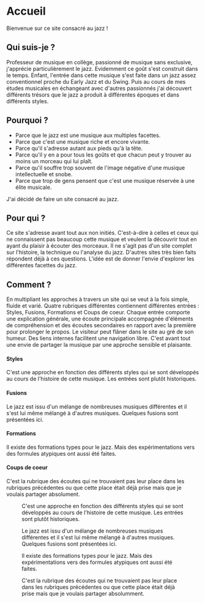 # Accueil

Bienvenue sur ce site consacré au <span style="font-family:var(--font-cursive);">jazz</span> !

## Qui suis-je ?
Professeur de musique en collège, passionné de musique sans exclusive, j'apprécie particulièrement le <span style="font-family:var(--font-cursive);">jazz</span>. Evidemment ce goût s'est construit dans le temps. Enfant, l'entrée dans cette musique s'est faite dans un <span style="font-family:var(--font-cursive);">jazz</span> assez conventionnel proche du Early Jazz et du Swing. Puis au cours de mes études musicales en échangeant avec d'autres passionnés j'ai découvert différents trésors que le <span style="font-family:var(--font-cursive);">jazz</span> a produit à différentes époques et dans différents styles.

## Pourquoi ?
- Parce que le <span style="font-family:var(--font-cursive);">jazz</span> est une musique aux multiples facettes.
- Parce que c'est une musique riche et encore vivante.
- Parce qu'il s'adresse autant aux pieds qu'à la tête.
- Parce qu'il y en a pour tous les goûts et que chacun peut y trouver au moins un morceau qui lui plaît.
- Parce qu'il souffre trop souvent de l'image négative d'une musique intellectuelle et snobe.
- Parce que trop de gens pensent que c'est une musique réservée à une élite musicale.

J'ai décidé de faire un site consacré au <span style="font-family:var(--font-cursive);"><span style="font-family:var(--font-cursive);">jazz</span></span>.

## Pour qui ?
Ce site s'adresse avant tout aux non initiés. C'est-à-dire à celles et ceux qui ne connaissent pas beaucoup cette musique et veulent la découvrir tout en ayant du plaisir à écouter des morceaux. Il ne s'agit pas d'un site complet sur l'histoire, la technique ou l'analyse du <span style="font-family:var(--font-cursive);">jazz</span>. D'autres sites très bien faits répondent déjà à ces questions. L'idée est de donner l'envie d'explorer les différentes facettes du <span style="font-family:var(--font-cursive);">jazz</span>.

## Comment ?
En multipliant les approches à travers un site qui se veut à la fois simple, fluide et varié. Quatre rubriques différentes contiennent différentes entrées : Styles, Fusions, Formations et Coups de coeur. Chaque entrée comporte une explication générale, une écoute principale accompagnée d'éléments de compréhension et des écoutes secondaires en rapport avec la première pour prolonger le propos. Le visiteur peut flâner dans le site au gré de  son humeur. Des liens internes facilitent une navigation libre. C'est avant tout une envie de partager la musique par une approche sensible et plaisante.

<!-- tabs:start -->
#### **Styles**
C'est une approche en fonction des différents styles qui se sont développés au cours de l'histoire de cette musique. Les entrées sont plutôt historiques.

#### **Fusions**
Le <span style="font-family:var(--font-cursive);">jazz</span> est issu d'un mélange de nombreuses musiques différentes et il s'est lui même mélangé à d'autres musiques. Quelques fusions sont présentées ici.

#### **Formations**
Il existe des formations types pour le <span style="font-family:var(--font-cursive);">jazz</span>. Mais des expérimentations vers des formules atypiques ont aussi été faites.

#### **Coups de coeur**
C'est la rubrique des écoutes qui ne trouvaient pas leur place dans les rubriques précédentes ou que cette place était déjà prise mais que je voulais partager absolument.
<!-- tabs:end -->

<div class="encarts">
  <figure class="app-frame encart styles" data-title="Styles">
    C'est une approche en fonction des différents styles qui se sont développés au cours de l'histoire de cette musique. Les entrées sont plutôt historiques.
  </figure>
  <figure class="app-frame encart fusions" data-title="Fusions">
    Le <span style="font-family:var(--font-cursive);">jazz</span> est issu d'un mélange de nombreuses musiques différentes et il s'est lui même mélangé à d'autres musiques. Quelques fusions sont présentées ici.
  </figure>
  <figure class="app-frame encart formations" data-title="Formations">
    Il existe des formations types pour le <span style="font-family:var(--font-cursive);">jazz</span>. Mais des expérimentations vers des formules atypiques ont aussi été faites.
  </figure>
  <figure class="app-frame encart coeurs" data-title="Coups de coeur">
    C'est la rubrique des écoutes qui ne trouvaient pas leur place dans les rubriques précédentes ou que cette place était déjà prise mais que je voulais partager absolumment.
  </figure>
</div>

